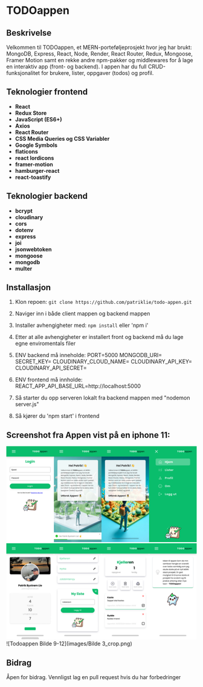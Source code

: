 # TODOappen

## Beskrivelse
Velkommen til TODOappen, et MERN-porteføljeprosjekt hvor jeg har brukt: MongoDB, Express, React, Node, Render, React Router, Redux, Mongoose, Framer Motion samt en rekke andre npm-pakker og middlewares for å lage en interaktiv app (front- og backend). I appen har du full CRUD-funksjonalitet for brukere, lister, oppgaver (todos) og profil.

## Teknologier frontend
- **React**
- **Redux Store**
- **JavaScript (ES6+)**
- **Axios**
- **React Router**
- **CSS Media Queries og CSS Variabler**
- **Google Symbols**
- **flaticons**
- **react lordicons**
- **framer-motion**
- **hamburger-react**
- **react-toastify**

## Teknologier backend
- **bcrypt**
- **cloudinary**
- **cors**
- **dotenv**
- **express**
- **joi**
- **jsonwebtoken**
- **mongoose**
- **mongodb**
- **multer**

## Installasjon
1. Klon repoen: `git clone https://github.com/patriklie/todo-appen.git`
2. Naviger inn i både client mappen og backend mappen 
3. Installer avhengigheter med: `npm install` eller 'npm i'
4. Etter at alle avhengigheter er installert front og backend må du lage egne enviromentals filer

5. ENV backend må inneholde: 
PORT=5000
MONGODB_URI=
SECRET_KEY=
CLOUDINARY_CLOUD_NAME=
CLOUDINARY_API_KEY=
CLOUDINARY_API_SECRET=
6. ENV frontend må innholde:
REACT_APP_API_BASE_URL=http://localhost:5000
7. Så starter du opp serveren lokalt fra backend mappen med "nodemon server.js"
8. Så kjører du 'npm start' i frontend

## Screenshot fra Appen vist på en iphone 11:
![Todoappen Bilde 1-4](images/Bilde1_crop.png)
![Todoappen Bilde 5-8](images/Bilde2_crop.png)
![Todoappen Bilde 9-12](images/Bilde 3_crop.png)

## Bidrag
Åpen for bidrag. Vennligst lag en pull request hvis du har forbedringer
